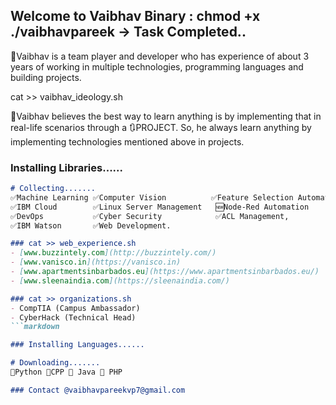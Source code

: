 ## Welcome to Vaibhav Binary : chmod +x ./vaibhavpareek -> Task Completed.. 

👀Vaibhav is a team player and developer who has experience of about 3 years of working in multiple technologies, programming languages and building projects. 

cat >> vaibhav_ideology.sh

💯Vaibhav believes the best way to learn anything is by implementing that in real-life scenarios through a 🔃PROJECT. So, he always learn anything by implementing technologies mentioned above in projects. 


### Installing Libraries......

```markdown
# Collecting.......
✅Machine Learning ✅Computer Vision          ✅Feature Selection Automation 
✅IBM Cloud        ✅Linux Server Management   🆕Node-Red Automation 
✅DevOps           ✅Cyber Security            ✅ACL Management,
✅IBM Watson       ✅Web Development.

### cat >> web_experience.sh 
- [www.buzzintely.com](http://buzzintely.com/)
- [www.vanisco.in](https://vanisco.in)
- [www.apartmentsinbarbados.eu](https://www.apartmentsinbarbados.eu/)
- [www.sleenaindia.com](https://sleenaindia.com/)

### cat >> organizations.sh
- CompTIA (Campus Ambassador)
- CyberHack (Technical Head)
```markdown

### Installing Languages......

# Downloading.......
💢Python 💢CPP 💢 Java 💢 PHP

### Contact @vaibhavpareekvp7@gmail.com
